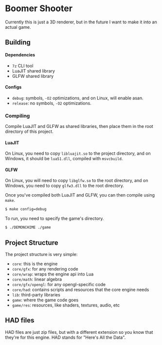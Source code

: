 # Boomer Shooter
Currently this is just a 3D renderer, but in the future I want to make it into an actual game.

## Building
#### Dependencies
- `7z` CLI tool
- LuaJIT shared library
- GLFW shared library
#### Configs
- `debug`: symbols, `-O2` optimizations, and on Linux, will enable asan.
- `release`: no symbols, `-O2` optimizations.
### Compiling
Compile LuaJIT and GLFW as shared libraries, then place them in the root
directory of this project.

#### LuaJIT
On Linux, you need to copy `libluajit.so` to the project directory, and on
Windows, it should be `lua51.dll`, compiled with `msvcbuild`.
#### GLFW
On Linux, you will need to copy `libglfw.so` to the root directory, and on 
Windows, you need to copy `glfw3.dll` to the root directory.

Once you've compiled both LuaJIT and GLFW, you can then compile using `make`.
```bash
$ make config=debug
```
To run, you need to specify the game's directory.
```bash
$ ./DEMONCHIME ./game
```
## Project Structure
The project structure is very simple:
- `core`: this is the engine
- `core/gfx`: for any rendering code
- `core/wrap`: wraps the engine api into Lua
- `core/math`: linear algebra
- `core/gfx/opengl`: for any opengl-specific code
- `core/had`: contains scripts and resources that the core engine needs
- `lib`: third-party libraries
- `game`: where the game code goes
- `game/res`: resources, like shaders, textures, audio, etc
## HAD files
HAD files are just zip files, but with a different extension so you know that
they're for this engine. HAD stands for "Here's All the Data".
